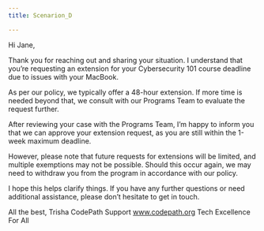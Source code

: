 ```yaml
---
title: Scenarion_D

---
```


Hi Jane,

Thank you for reaching out and sharing your situation. I understand that you’re requesting an extension for your Cybersecurity 101 course deadline due to issues with your MacBook.

As per our policy, we typically offer a 48-hour extension. If more time is needed beyond that, we consult with our Programs Team to evaluate the request further.

After reviewing your case with the Programs Team, I’m happy to inform you that we can approve your extension request, as you are still within the 1-week maximum deadline.

However, please note that future requests for extensions will be limited, and multiple exemptions may not be possible. Should this occur again, we may need to withdraw you from the program in accordance with our policy.

I hope this helps clarify things. If you have any further questions or need additional assistance, please don’t hesitate to get in touch. 


All the best, 
Trisha
CodePath Support
www.codepath.org
Tech Excellence For All
